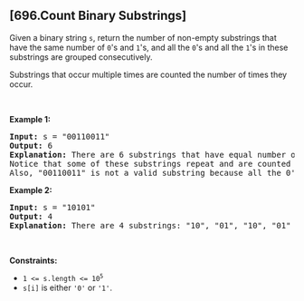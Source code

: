## [696.Count Binary Substrings]
<p>Given a binary string <code>s</code>, return the number of non-empty substrings that have the same number of <code>0</code>&#39;s and <code>1</code>&#39;s, and all the <code>0</code>&#39;s and all the <code>1</code>&#39;s in these substrings are grouped consecutively.</p>

<p>Substrings that occur multiple times are counted the number of times they occur.</p>

<p>&nbsp;</p>
<p><strong class="example">Example 1:</strong></p>

<pre>
<strong>Input:</strong> s = &quot;00110011&quot;
<strong>Output:</strong> 6
<strong>Explanation:</strong> There are 6 substrings that have equal number of consecutive 1&#39;s and 0&#39;s: &quot;0011&quot;, &quot;01&quot;, &quot;1100&quot;, &quot;10&quot;, &quot;0011&quot;, and &quot;01&quot;.
Notice that some of these substrings repeat and are counted the number of times they occur.
Also, &quot;00110011&quot; is not a valid substring because all the 0&#39;s (and 1&#39;s) are not grouped together.
</pre>

<p><strong class="example">Example 2:</strong></p>

<pre>
<strong>Input:</strong> s = &quot;10101&quot;
<strong>Output:</strong> 4
<strong>Explanation:</strong> There are 4 substrings: &quot;10&quot;, &quot;01&quot;, &quot;10&quot;, &quot;01&quot; that have equal number of consecutive 1&#39;s and 0&#39;s.
</pre>

<p>&nbsp;</p>
<p><strong>Constraints:</strong></p>

<ul>
	<li><code>1 &lt;= s.length &lt;= 10<sup>5</sup></code></li>
	<li><code>s[i]</code> is either <code>&#39;0&#39;</code> or <code>&#39;1&#39;</code>.</li>
</ul>
